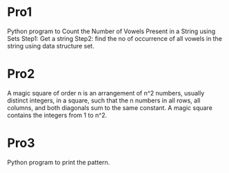 # Pro1
Python program to Count the Number of Vowels Present in a String using Sets Step1: Get a string Step2: find the no of occurrence of all vowels in the string using data structure set.

# Pro2
A magic square of order n is an arrangement of n^2 numbers, usually distinct integers, in a square, such that the n numbers in all rows, all columns, and both diagonals sum to the same constant. A magic square contains the integers from 1 to n^2.

# Pro3
Python program to print the pattern.

